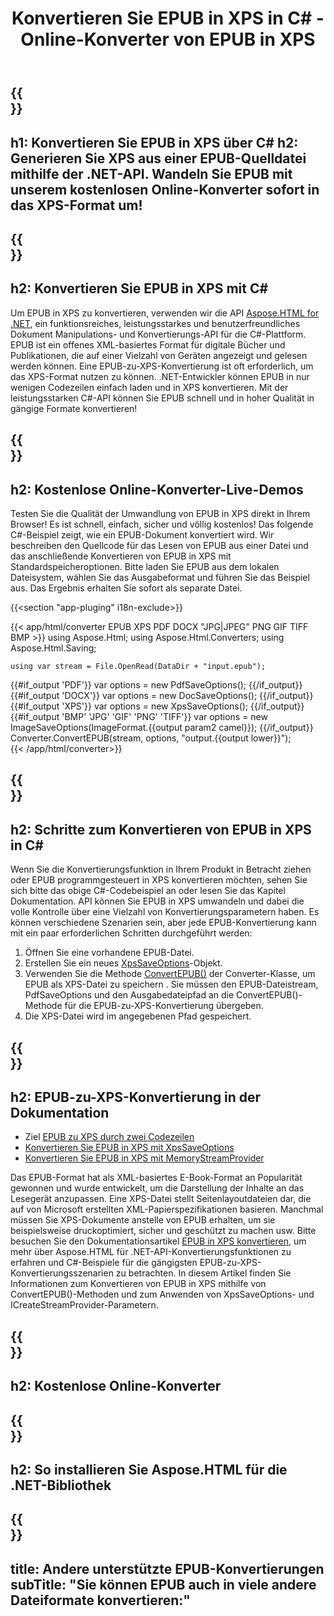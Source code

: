 ﻿---
translation: true
template: /templates/_template-conversion-child.md
title: Konvertieren Sie EPUB in XPS in C# - Online-Konverter von EPUB in XPS
description: Beispielcode für die Umwandlung von EPUB in XPS C#. Verwenden Sie einfach die Konverter-API innerhalb von ASP.NET oder einer beliebigen .NET-Anwendung. Probieren Sie den Online-EPUB-zu-XPS-Konverter kostenlos aus!
url: /net/conversion/epub-to-xps/
family: html
platformtag: net
feature: conversion
informat: EPUB
outformat: XPS
otherformats: DOCX PDF XPS GIF JPEG PNG TIFF BMP
---

{{<section banner>}}
---
h1: Konvertieren Sie EPUB in XPS über C#
h2: Generieren Sie XPS aus einer EPUB-Quelldatei mithilfe der .NET-API. Wandeln Sie EPUB mit unserem kostenlosen Online-Konverter sofort in das XPS-Format um!
---

{{<section overview>}}
---
h2: Konvertieren Sie EPUB in XPS mit C#
---

Um EPUB in XPS zu konvertieren, verwenden wir die API [Aspose.HTML for .NET](https://products.aspose.com/html/net/), ein funktionsreiches, leistungsstarkes und benutzerfreundliches Dokument Manipulations- und Konvertierungs-API für die C#-Plattform. EPUB ist ein offenes XML-basiertes Format für digitale Bücher und Publikationen, die auf einer Vielzahl von Geräten angezeigt und gelesen werden können. Eine EPUB-zu-XPS-Konvertierung ist oft erforderlich, um das XPS-Format nutzen zu können. .NET-Entwickler können EPUB in nur wenigen Codezeilen einfach laden und in XPS konvertieren. Mit der leistungsstarken C#-API können Sie EPUB schnell und in hoher Qualität in gängige Formate konvertieren!

{{<section demos>}}
---
h2: Kostenlose Online-Konverter-Live-Demos
---

Testen Sie die Qualität der Umwandlung von EPUB in XPS direkt in Ihrem Browser! Es ist schnell, einfach, sicher und völlig kostenlos! Das folgende C#-Beispiel zeigt, wie ein EPUB-Dokument konvertiert wird. Wir beschreiben den Quellcode für das Lesen von EPUB aus einer Datei und das anschließende Konvertieren von EPUB in XPS mit Standardspeicheroptionen. Bitte laden Sie EPUB aus dem lokalen Dateisystem, wählen Sie das Ausgabeformat und führen Sie das Beispiel aus. Das Ergebnis erhalten Sie sofort als separate Datei.

{{<section "app-pluging" i18n-exclude>}}

{{< app/html/converter EPUB  XPS PDF DOCX "JPG|JPEG" PNG GIF TIFF BMP >}}
using Aspose.Html;
using Aspose.Html.Converters;
using Aspose.Html.Saving;

    using var stream = File.OpenRead(DataDir + "input.epub");
{{#if_output 'PDF'}}
    var options = new PdfSaveOptions();
{{/if_output}}
{{#if_output 'DOCX'}}
    var options = new DocSaveOptions();
{{/if_output}}
{{#if_output 'XPS'}}
    var options = new XpsSaveOptions();
{{/if_output}}
{{#if_output 'BMP' 'JPG' 'GIF' 'PNG' 'TIFF'}}
    var options = new ImageSaveOptions(ImageFormat.{{output param2 camel}});
{{/if_output}}
    Converter.ConvertEPUB(stream, options, "output.{{output lower}}");   
{{< /app/html/converter>}}


{{<section steps>}}
---
h2: Schritte zum Konvertieren von EPUB in XPS in C#
---

Wenn Sie die Konvertierungsfunktion in Ihrem Produkt in Betracht ziehen oder EPUB programmgesteuert in XPS konvertieren möchten, sehen Sie sich bitte das obige C#-Codebeispiel an oder lesen Sie das Kapitel Dokumentation. API können Sie EPUB in XPS umwandeln und dabei die volle Kontrolle über eine Vielzahl von Konvertierungsparametern haben. Es können verschiedene Szenarien sein, aber jede EPUB-Konvertierung kann mit ein paar erforderlichen Schritten durchgeführt werden:
1. Öffnen Sie eine vorhandene EPUB-Datei.
1. Erstellen Sie ein neues [XpsSaveOptions](https://reference.aspose.com/html/net/aspose.html.saving/xpssaveoptions)-Objekt.
1. Verwenden Sie die Methode [ConvertEPUB()](https://reference.aspose.com/html/net/aspose.html.converters.converter/convertepub/methods/27) der Converter-Klasse, um EPUB als XPS-Datei zu speichern . Sie müssen den EPUB-Dateistream, PdfSaveOptions und den Ausgabedateipfad an die ConvertEPUB()-Methode für die EPUB-zu-XPS-Konvertierung übergeben.
1. Die XPS-Datei wird im angegebenen Pfad gespeichert.




{{<section documentation>}}
---
h2: EPUB-zu-XPS-Konvertierung in der Dokumentation
---

  - Ziel <a href="https://docs.aspose.com/html/net/converting-between-formats/epub-to-xps/#epub-to-xps-by-two-lines-of-code" target="_blank">EPUB zu XPS durch zwei Codezeilen</a>
  - <a href="https://docs.aspose.com/html/net/converting-between-formats/epub-to-xps/#convert-epub-to-xps-using-xpssaveoptions" target="_blank" >Konvertieren Sie EPUB in XPS mit XpsSaveOptions</a>
  - <a href="https://docs.aspose.com/html/net/converting-between-formats/epub-to-xps/#output-stream-providers" target="_blank">Konvertieren Sie EPUB in XPS mit MemoryStreamProvider</a>

Das EPUB-Format hat als XML-basiertes E-Book-Format an Popularität gewonnen und wurde entwickelt, um die Darstellung der Inhalte an das Lesegerät anzupassen. Eine XPS-Datei stellt Seitenlayoutdateien dar, die auf von Microsoft erstellten XML-Papierspezifikationen basieren. Manchmal müssen Sie XPS-Dokumente anstelle von EPUB erhalten, um sie beispielsweise druckoptimiert, sicher und geschützt zu machen usw. Bitte besuchen Sie den Dokumentationsartikel [EPUB in XPS konvertieren](https://docs.aspose.com/html/net/converting-between-formats/epub-to-xps/), um mehr über Aspose.HTML für .NET-API-Konvertierungsfunktionen zu erfahren und C#-Beispiele für die gängigsten EPUB-zu-XPS-Konvertierungsszenarien zu betrachten. In diesem Artikel finden Sie Informationen zum Konvertieren von EPUB in XPS mithilfe von ConvertEPUB()-Methoden und zum Anwenden von XpsSaveOptions- und ICreateStreamProvider-Parametern.

{{<section online-converters>}}
---
h2: Kostenlose Online-Konverter
---

{{<section get-started>}}
---
h2: So installieren Sie Aspose.HTML für die .NET-Bibliothek
---

{{<section other-conversions>}}
---
title: Andere unterstützte EPUB-Konvertierungen
subTitle: "Sie können EPUB auch in viele andere Dateiformate konvertieren:"
---
